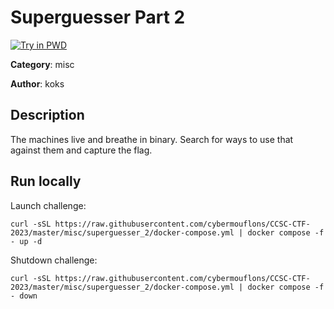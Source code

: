 # Superguesser Part 2

[![Try in PWD](https://raw.githubusercontent.com/play-with-docker/stacks/master/assets/images/button.png)](https://labs.play-with-docker.com/?stack=https://raw.githubusercontent.com/cybermouflons/CCSC-CTF-2023/master/misc/superguesser_2/docker-compose.yml)


**Category**: misc

**Author**: koks

## Description

The machines live and breathe in binary. Search for ways to use that against them and capture the flag.



## Run locally

Launch challenge:
```
curl -sSL https://raw.githubusercontent.com/cybermouflons/CCSC-CTF-2023/master/misc/superguesser_2/docker-compose.yml | docker compose -f - up -d
```

Shutdown challenge:
```
curl -sSL https://raw.githubusercontent.com/cybermouflons/CCSC-CTF-2023/master/misc/superguesser_2/docker-compose.yml | docker compose -f - down
```
